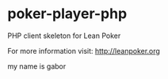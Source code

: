 poker-player-php
================

PHP client skeleton for Lean Poker

For more information visit: http://leanpoker.org

my name is gabor
